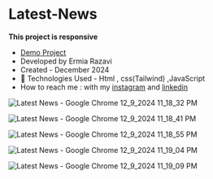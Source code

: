 # Latest-News

**This project is responsive**

- [Demo Project](https://ermiarzv.github.io/Latest-News/)
- Developed by Ermia Razavi
- Created - December 2024
- 🤖 Technologies Used - Html , css(Tailwind) ,JavaScript
- How to reach me : with my
[instagram](https://www.instagram.com/ermia_razavi.dev) and
[linkedin](https://www.linkedin.com/in/ermia-razavi-a611312a3/)

![Latest News - Google Chrome 12_9_2024 11_18_32 PM](https://github.com/user-attachments/assets/240e5105-a760-4166-ac62-0c660bf072e9)

![Latest News - Google Chrome 12_9_2024 11_18_41 PM](https://github.com/user-attachments/assets/7f9a4ab0-95d0-4197-b9bf-ba7da2d78250)

![Latest News - Google Chrome 12_9_2024 11_18_55 PM](https://github.com/user-attachments/assets/dafa6fa6-46af-48d1-9bad-7c10b3ec6d4b)

![Latest News - Google Chrome 12_9_2024 11_19_04 PM](https://github.com/user-attachments/assets/ec3505e5-4f68-46d1-87f6-c27905ac3017)

![Latest News - Google Chrome 12_9_2024 11_19_09 PM](https://github.com/user-attachments/assets/dd9abe5b-acfb-4b63-a97a-0cc64db772b1)
